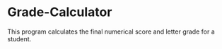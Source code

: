 # Grade-Calculator
This program calculates the final numerical score and letter grade for a student.
